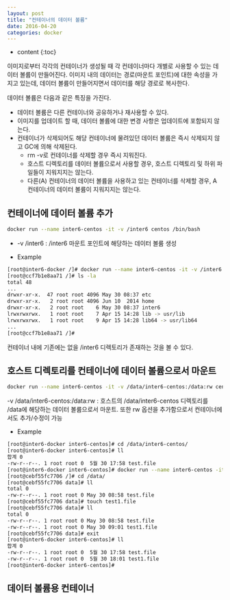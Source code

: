 ```yaml
---
layout: post
title: "컨테이너의 데이터 볼륨"
date: 2016-04-20
categories: docker
---
```


* content
{:toc}

이미지로부터 각각의 컨테이너가 생성될 때 각 컨테이너마다 개별로 사용할 수 있는 데이터 볼륨이 만들어진다.
이미지 내의 데이터는 경로(마운트 포인트)에 대한 속성을 가지고 있는데, 데이터 볼륨이 만들어지면서 데이터를 해당 경로로 복사한다.

데이터 볼륨은 다음과 같은 특징을 가진다.

- 데이터 볼륨은 다른 컨테이너와 공유하거나 재사용할 수 있다.
- 이미지를 업데이트 할 때, 데이터 볼륨에 대한 변경 사항은 업데이트에 포함되지 않는다.
- 컨테이너가 삭제되어도 해당 컨테이너에 물려있던 데이터 볼륨은 즉시 삭제되지 않고 GC에 의해 삭제된다.
  - rm -v로 컨테이너를 삭제할 경우 즉시 지워진다.
  - 호스트 디렉토리를 데이터 볼륨으로서 사용할 경우, 호스트 디렉토리 및 하위 파일들이 지워지지는 않는다.
  - 다른(A) 컨테이너의 데이터 볼륨을 사용하고 있는 컨테이너를 삭제할 경우, A 컨테이너의 데이터 볼륨이 지워지지는 않는다.


## 컨테이너에 데이터 볼륨 추가

```bash
docker run --name inter6-centos -it -v /inter6 centos /bin/bash
```

- -v /inter6 : /inter6 마운트 포인트에 해당하는 데이터 볼륨 생성

- Example

```bash
[root@inter6-docker /]# docker run --name inter6-centos -it -v /inter6 centos /bin/bash
[root@ccf7b1e8aa71 /]# ls -la
total 48
...
drwxr-xr-x.  47 root root 4096 May 30 08:37 etc
drwxr-xr-x.   2 root root 4096 Jun 10  2014 home
drwxr-xr-x.   2 root root    6 May 30 08:37 inter6
lrwxrwxrwx.   1 root root    7 Apr 15 14:28 lib -> usr/lib
lrwxrwxrwx.   1 root root    9 Apr 15 14:28 lib64 -> usr/lib64
...
[root@ccf7b1e8aa71 /]#
```

컨테이너 내에 기존에는 없을 /inter6 디렉토리가 존재하는 것을 볼 수 있다.


## 호스트 디렉토리를 컨테이너에 데이터 볼륨으로서 마운트

```bash
docker run --name inter6-centos -it -v /data/inter6-centos:/data:rw centos /bin/bash
```

-v /data/inter6-centos:/data:rw : 호스트의 /data/inter6-centos 디렉토리를 /data에 해당하는 데이터 볼륨으로서 마운트. 또한 rw 옵션을 추가함으로서 컨테이너에서도 추가/수정이 가능

- Example

```bash
[root@inter6-docker inter6-centos]# cd /data/inter6-centos/
[root@inter6-docker inter6-centos]# ll
합계 0
-rw-r--r--. 1 root root 0  5월 30 17:58 test.file
[root@inter6-docker inter6-centos]# docker run --name inter6-centos -it -v /data/inter6-centos:/data:rw centos /bin/bash
[root@cebf55fc7706 /]# cd /data/
[root@cebf55fc7706 data]# ll
total 0
-rw-r--r--. 1 root root 0 May 30 08:58 test.file
[root@cebf55fc7706 data]# touch test1.file
[root@cebf55fc7706 data]# ll
total 0
-rw-r--r--. 1 root root 0 May 30 08:58 test.file
-rw-r--r--. 1 root root 0 May 30 09:01 test1.file
[root@cebf55fc7706 data]# exit
[root@inter6-docker inter6-centos]# ll
합계 0
-rw-r--r--. 1 root root 0  5월 30 17:58 test.file
-rw-r--r--. 1 root root 0  5월 30 18:01 test1.file
[root@inter6-docker inter6-centos]#
```


## 데이터 볼륨용 컨테이너
